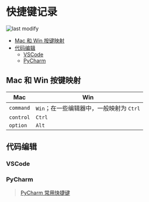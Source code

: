 快捷键记录
===
<!--START_SECTION:badge-->

![last modify](https://img.shields.io/static/v1?label=last%20modify&message=2022-10-15%2010%3A39%3A35&color=yellowgreen&style=flat-square)

<!--END_SECTION:badge-->
<!--info
hidden: True
-->

- [Mac 和 Win 按键映射](#mac-和-win-按键映射)
- [代码编辑](#代码编辑)
    - [VSCode](#vscode)
    - [PyCharm](#pycharm)

## Mac 和 Win 按键映射
Mac | Win
--- | ---
`command` | `Win`；在一些编辑器中，一般映射为 `Ctrl`
`control` | `Ctrl`
`option` | `Alt`


## 代码编辑

### VSCode

### PyCharm
> [PyCharm 常用快捷键](./PyCharm常用配置.md#修改快捷键)

